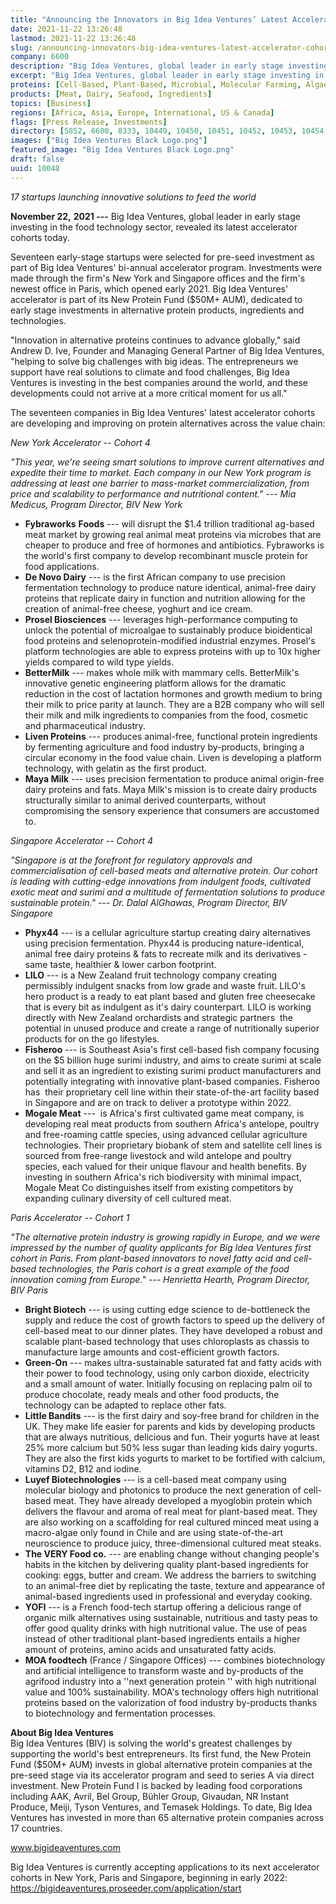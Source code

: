 ```yaml
---
title: "Announcing the Innovators in Big Idea Ventures’ Latest Accelerator Cohorts"
date: 2021-11-22 13:26:48
lastmod: 2021-11-22 13:26:48
slug: /announcing-innovators-big-idea-ventures-latest-accelerator-cohorts
company: 6600
description: "Big Idea Ventures, global leader in early stage investing in the food technology sector, revealed its latest accelerator cohorts today. Seventeen early-stage startups were selected for pre-seed investment as part of Big Idea Ventures’ bi-annual accelerator program."
excerpt: "Big Idea Ventures, global leader in early stage investing in the food technology sector, revealed its latest accelerator cohorts today. Seventeen early-stage startups were selected for pre-seed investment as part of Big Idea Ventures’ bi-annual accelerator program."
proteins: [Cell-Based, Plant-Based, Microbial, Molecular Farming, Algae]
products: [Meat, Dairy, Seafood, Ingredients]
topics: [Business]
regions: [Africa, Asia, Europe, International, US & Canada]
flags: [Press Release, Investments]
directory: [5852, 6600, 8333, 10449, 10450, 10451, 10452, 10453, 10454, 10455]
images: ["Big Idea Ventures Black Logo.png"]
featured_image: "Big Idea Ventures Black Logo.png"
draft: false
uuid: 10048
---
```

*17 startups launching innovative solutions to feed the world*

**November 22,** **2021 ---** Big Idea Ventures, global leader in early
stage investing in the food technology sector, revealed its latest
accelerator cohorts today.

Seventeen early-stage startups were selected for pre-seed investment as
part of Big Idea Ventures' bi-annual accelerator program. Investments
were made through the firm's New York and Singapore offices and the
firm's newest office in Paris, which opened early 2021. Big Idea
Ventures' accelerator is part of its New Protein Fund (\$50M+ AUM),
dedicated to early stage investments in alternative protein products,
ingredients and technologies.

"Innovation in alternative proteins continues to advance globally," said
Andrew D. Ive, Founder and Managing General Partner of Big Idea
Ventures, "helping to solve big challenges with big ideas. The
entrepreneurs we support have real solutions to climate and food
challenges, Big Idea Ventures is investing in the best companies around
the world, and these developments could not arrive at a more critical
moment for us all."

The seventeen companies in Big Idea Ventures' latest accelerator cohorts
are developing and improving on protein alternatives across the value
chain:

*New York Accelerator* \-- *Cohort 4*

*"This year, we're seeing smart solutions to improve current
alternatives and expedite their time to market. Each company in our New
York program is addressing at least one barrier to mass-market
commercialization, from price and scalability to performance and
nutritional content." --- Mia Medicus, Program Director, BIV New York*

-   **Fybraworks** **Foods** --- will disrupt the \$1.4 trillion
    traditional ag-based meat market by growing real animal meat
    proteins via microbes that are cheaper to produce and free of
    hormones and antibiotics. Fybraworks is the world's first company to
    develop recombinant muscle protein for food applications.
-   **De Novo Dairy** --- is the first African company to use precision
    fermentation technology to produce nature identical, animal-free
    dairy proteins that replicate dairy in function and nutrition
    allowing for the creation of animal-free cheese, yoghurt and ice
    cream.
-   **Prosel Biosciences** --- leverages high-performance computing to
    unlock the potential of microalgae to sustainably produce
    bioidentical food proteins and selenoprotein-modified industrial
    enzymes. Prosel\'s platform technologies are able to express
    proteins with up to 10x higher yields compared to wild type yields.
-   **BetterMilk** --- makes whole milk with mammary cells. BetterMilk's
    innovative genetic engineering platform allows for the dramatic
    reduction in the cost of lactation hormones and growth medium to
    bring their milk to price parity at launch. They are a B2B company
    who will sell their milk and milk ingredients to companies from the
    food, cosmetic and pharmaceutical industry.
-   **Liven Proteins** --- produces animal-free, functional protein
    ingredients by fermenting agriculture and food industry by-products,
    bringing a circular economy in the food value chain. Liven is
    developing a platform technology, with gelatin as the first product.
-   **Maya Milk** --- uses precision fermentation to produce animal
    origin-free dairy proteins and fats. Maya Milk\'s mission is to
    create dairy products structurally similar to animal derived
    counterparts, without compromising the sensory experience that
    consumers are accustomed to.

*Singapore Accelerator* \-- *Cohort* *4*

*"Singapore is at the forefront for regulatory approvals and
commercialisation of cell-based meats and alternative protein. Our
cohort is leading with cutting-edge innovations from indulgent foods,
cultivated exotic meat and surimi and a multitude of fermentation
solutions to produce sustainable protein." --- Dr. Dalal AlGhawas,
Program Director, BIV Singapore*

-   **Phyx44** --- is a cellular agriculture startup creating dairy
    alternatives using precision fermentation. Phyx44 is producing
    nature-identical, animal free dairy proteins & fats to recreate milk
    and its derivatives - same taste, healthier & lower carbon
    footprint.
-   **LILO** --- is a New Zealand fruit technology company creating
    permissibly indulgent snacks from low grade and waste fruit. LILO\'s
    hero product is a ready to eat plant based and gluten free
    cheesecake that is every bit as indulgent as it\'s dairy
    counterpart. LILO is working directly with New Zealand orchardists
    and strategic partners  the potential in unused produce and create a
    range of nutritionally superior products for on the go lifestyles.
-   **Fisheroo** --- is Southeast Asia's first cell-based fish company
    focusing on the \$5 billion huge surimi industry, and aims to create
    surimi at scale and sell it as an ingredient to existing surimi
    product manufacturers and potentially integrating with innovative
    plant-based companies. Fisheroo has  their proprietary cell line
    within their state-of-the-art facility based in Singapore and are on
    track to deliver a prototype within 2022.
-   **Mogale Meat** ---  is Africa's first cultivated game meat company,
    is developing real meat products from southern Africa's antelope,
    poultry and free-roaming cattle species, using advanced cellular
    agriculture technologies. Their proprietary biobank of stem and
    satellite cell lines is sourced from free-range livestock and wild
    antelope and poultry species, each valued for their unique flavour
    and health benefits. By investing in southern Africa's rich
    biodiversity with minimal impact, Mogale Meat Co distinguishes
    itself from existing competitors by expanding culinary diversity of
    cell cultured meat.

*Paris Accelerator \-- Cohort 1*

*"The alternative protein industry is growing rapidly in Europe, and we
were impressed by the number of quality applicants for Big Idea Ventures
first cohort in Paris. From plant-based innovators to novel fatty acid
and cell-based technologies, the Paris cohort is a great example of the
food innovation coming from Europe."* *--- Henrietta Hearth, Program
Director, BIV Paris*

-   **Bright Biotech** --- is using cutting edge science to
    de-bottleneck the supply and reduce the cost of growth factors to
    speed up the delivery of cell-based meat to our dinner plates. They
    have developed a robust and scalable plant-based technology that
    uses chloroplasts as chassis to manufacture large amounts and
    cost-efficient growth factors.
-   **Green-On** --- makes ultra-sustainable saturated fat and fatty
    acids with their power to food technology, using only carbon
    dioxide, electricity and a small amount of water. Initially focusing
    on replacing palm oil to produce chocolate, ready meals and other
    food products, the technology can be adapted to replace other fats.
         
-   **Little Bandits** --- is the first dairy and soy-free brand for
    children in the UK. They make life easier for parents and kids by
    developing products that are always nutritious, delicious and fun.
    Their yogurts have at least 25% more calcium but 50% less sugar than
    leading kids dairy yogurts. They are also the first kids yogurts to
    market to be fortified with calcium, vitamins D2, B12 and iodine. 
                   
-   **Luyef Biotechnologies** --- is a cell-based meat company using
    molecular biology and photonics to produce the next generation of
    cell-based meat. They have already developed a myoglobin protein
    which delivers the flavour and aroma of real meat for plant-based
    meat. They are also working on a scaffolding for real cultured
    minced meat using a macro-algae only found in Chile and are using
    state-of-the-art neuroscience to produce juicy, three-dimensional
    cultured meat steaks.
-   **The VERY Food co.** --- are enabling change without changing
    people\'s habits in the kitchen by delivering quality plant-based
    ingredients for cooking: eggs, butter and cream. We address the
    barriers to switching to an animal-free diet by replicating the
    taste, texture and appearance of animal-based ingredients used in
    professional and everyday cooking.
-   **YOFI** --- is a French food-tech startup offering a delicious
    range of organic milk alternatives using sustainable, nutritious and
    tasty peas to offer good quality drinks with high nutritional value.
    The use of peas instead of other traditional plant-based ingredients
    entails a higher amount of proteins, amino acids and unsaturated
    fatty acids.
-   **MOA foodtech** (France / Singapore Offices) --- combines
    biotechnology and artificial intelligence to transform waste and
    by-products of the agrifood industry into a \'\'next generation
    protein \'\' with high nutritional value and 100% sustainability.
    MOA's technology offers high nutritional proteins based on the
    valorization of food industry by-products thanks to biotechnology
    and fermentation processes.

**About Big Idea Ventures**\
Big Idea Ventures (BIV) is solving the world\'s greatest challenges by
supporting the world's best entrepreneurs. Its first fund, the New
Protein Fund (\$50M+ AUM) invests in global alternative protein
companies at the pre-seed stage via its accelerator program and seed to
series A via direct investment. New Protein Fund I is backed by leading
food corporations including AAK, Avril, Bel Group, Bühler Group,
Givaudan, NR Instant Produce, Meiji, Tyson Ventures, and Temasek
Holdings. To date, Big Idea Ventures has invested in more than 65
alternative protein companies across 17 countries.

[www](http://www.bigideaventures.com)[.bigideaventures.com](http://www.bigideaventures.com)

Big Idea Ventures is currently accepting applications to its next
accelerator cohorts in New York, Paris and Singapore, beginning in early
2022: <https://bigideaventures.proseeder.com/application/start>

